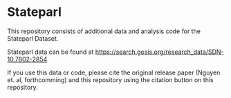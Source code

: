 # Stateparl

This repository consists of additional data and analysis code for the Stateparl Dataset. 

Stateparl data can be found at https://search.gesis.org/research_data/SDN-10.7802-2854

If you use this data or code, please cite the original release paper (Nguyen et. al, forthcomming) and this repository using the citation button on this repository. 
